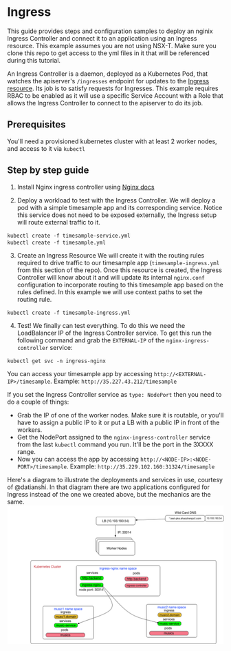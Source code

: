 # Ingress
This guide provides steps and configuration samples to deploy an nginix Ingress Controller and connect it to an application using an Ingress resource. This example assumes you are not using NSX-T.
Make sure you clone this repo to get access to the yml files in it that will be referenced during this tutorial.

An Ingress Controller is a daemon, deployed as a Kubernetes Pod, that watches the apiserver's `/ingresses` endpoint for updates to the [Ingress resource](https://kubernetes.io/docs/concepts/services-networking/ingress/). Its job is to satisfy requests for Ingresses.
This example requires RBAC to be enabled as it will use a specific Service Account with a Role that allows the Ingress Controller to connect to the apiserver to do its job.

## Prerequisites
You'll need a provisioned kubernetes cluster with at least 2 worker nodes, and access to it via `kubectl`

## Step by step guide

1. Install Nginx ingress controller using [Nginx docs](https://kubernetes.github.io/ingress-nginx/deploy/)

2. Deploy a workload to test with the Ingress Controller.
We will deploy a pod with a simple timesample app and its corresponding service. Notice this service does not need to be exposed externally, the Ingress setup will route external traffic to it.
```
kubectl create -f timesample-service.yml
kubectl create -f timesample.yml
```

3. Create an Ingress Resource
We will create it with the routing rules required to drive traffic to our timesample app (`timesample-ingress.yml` from this section of the repo). Once this resource is created, the Ingress Controller will know about it and will update its internal `nginx.conf` configuration to incorporate routing to this timesample app based on the rules defined.
In this example we will use context paths to set the routing rule.
```
kubectl create -f timesample-ingress.yml
```

4. Test!
We finally can test everything. To do this we need the LoadBalancer IP of the Ingress Controller service. To get this run the following command and grab the `EXTERNAL-IP` of the `nginx-ingress-controller` service:
```
kubectl get svc -n ingress-nginx
```
You can access your timesample app by accessing `http://<EXTERNAL-IP>/timesample`. Example: `http://35.227.43.212/timesample`

If you set the Ingress Controller service as `type: NodePort` then you need to do a couple of things:
- Grab the IP of one of the worker nodes. Make sure it is routable, or you'll have to assign a public IP to it or put a LB with a public IP in front of the workers.
- Get the NodePort assigned to the `nginx-ingress-controller` service from the last `kubectl` command you run. It'll be the port in the 3XXXX range.
- Now you can access the app  by accessing `http://<NODE-IP>:<NODE-PORT>/timesample`. Example: `http://35.229.102.160:31324/timesample`

Here's a diagram to illustrate the deployments and services in use, courtesy of @datianshi. In that diagram there are two applications configured for Ingress instead of the one we created above, but the mechanics are the same.
![IDEA](https://raw.githubusercontent.com/datianshi/ingress-kubo-poc/master/images/PKS-Ingress-Nginx.png)
